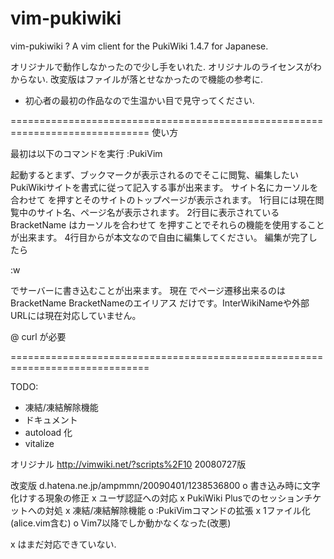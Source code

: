 vim-pukiwiki
============

vim-pukiwiki ? A vim client for the PukiWiki 1.4.7 for Japanese.

オリジナルで動作しなかったので少し手をいれた.
オリジナルのライセンスがわからない.
改変版はファイルが落とせなかったので機能の参考に.

- 初心者の最初の作品なので生温かい目で見守ってください.

==============================================================================
使い方

  最初は以下のコマンドを実行
    :PukiVim

  起動するとまず、ブックマークが表示されるのでそこに閲覧、編集したいPukiWikiサイトを書式に従って記入する事が出来ます。
  サイト名にカーソルを合わせて <CR> を押すとそのサイトのトップページが表示されます。
  1行目には現在閲覧中のサイト名、ページ名が表示されます。
  2行目に表示されている BracketName はカーソルを合わせて <CR> を押すことでそれらの機能を使用することが出来ます。
  4行目からが本文なので自由に編集してください。
  編集が完了したら

  :w

  でサーバーに書き込むことが出来ます。
  現在 <CR> でページ遷移出来るのは
        BracketName
        BracketNameのエイリアス
  だけです。InterWikiNameや外部URLには現在対応していません。

  @ curl が必要

==============================================================================

TODO:
  - 凍結/凍結解除機能
  - ドキュメント
  - autoload 化
  - vitalize

オリジナル
  http://vimwiki.net/?scripts%2F10
  20080727版 

改変版
  d.hatena.ne.jp/ampmmn/20090401/1238536800
  o 書き込み時に文字化けする現象の修正
  x ユーザ認証への対応
  x PukiWiki Plusでのセッションチケットへの対処
  x 凍結/凍結解除機能
  o :PukiVimコマンドの拡張
  x 1ファイル化(alice.vim含む)
  o Vim7以降でしか動かなくなった(改悪)

x はまだ対応できていない.


